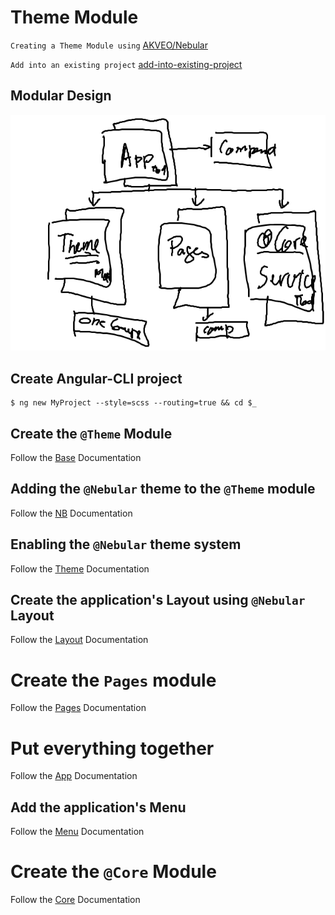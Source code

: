 # Theme Module

`Creating a Theme Module using` [AKVEO/Nebular](https://akveo.github.io/nebular/#/docs/getting-started/what-is-nebular)

`Add into an existing project` [add-into-existing-project](https://akveo.github.io/nebular/docs/guides/add-into-existing-project#add-into-existing-project)

## Modular Design

![alt tag](./docs/ModuleDesign.png)

## Create Angular-CLI project

```
$ ng new MyProject --style=scss --routing=true && cd $_
```

## Create the `@Theme` Module

Follow the [Base](./docs/BASE.md) Documentation

## Adding the `@Nebular` theme to the `@Theme` module

Follow the [NB](./docs/NB.md) Documentation

## Enabling the `@Nebular` theme system

Follow the [Theme](./docs/THEME.md) Documentation

## Create the application's Layout using `@Nebular` Layout

Follow the [Layout](./docs/LAYOUT.md) Documentation

# Create the `Pages` module

Follow the [Pages](./docs/PAGES.md) Documentation

# Put everything together

Follow the [App](./docs/APP.md) Documentation

## Add the application's Menu

Follow the [Menu](./docs/MENU.md) Documentation

# Create the `@Core` Module

Follow the [Core](./docs/CORE.md) Documentation

